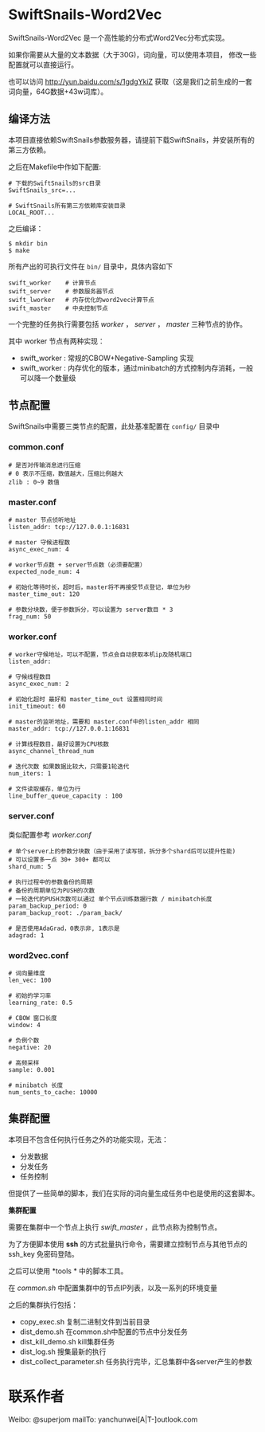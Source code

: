 # SwiftSnails-Word2Vec
SwiftSnails-Word2Vec 是一个高性能的分布式Word2Vec分布式实现。

如果你需要从大量的文本数据（大于30G)，词向量，可以使用本项目， 修改一些配置就可以直接运行。

也可以访问 http://yun.baidu.com/s/1gdgYkiZ 获取（这是我们之前生成的一套词向量，64G数据+43w词库）。

## 编译方法
本项目直接依赖SwiftSnails参数服务器，请提前下载SwiftSnails，并安装所有的第三方依赖。

之后在Makefile中作如下配置:

```
# 下载的SwiftSnails的src目录
SwiftSnails_src=...

# SwiftSnails所有第三方依赖库安装目录
LOCAL_ROOT...
```

之后编译：
```
$ mkdir bin
$ make
```

所有产出的可执行文件在 `bin/` 目录中，具体内容如下

```
swift_worker    # 计算节点
swift_server    # 参数服务器节点
swift_lworker   # 内存优化的word2vec计算节点
swift_master    # 中央控制节点
```

一个完整的任务执行需要包括 *worker* ， *server* ， *master* 三种节点的协作。

其中 worker 节点有两种实现： 

* swift_worker : 常规的CBOW+Negative-Sampling 实现
* swift_worker : 内存优化的版本，通过minibatch的方式控制内存消耗，一般可以降一个数量级

## 节点配置
SwiftSnails中需要三类节点的配置，此处基准配置在 `config/` 目录中

### common.conf
```
# 是否对传输消息进行压缩
# 0 表示不压缩，数值越大，压缩比例越大
zlib : 0~9 数值
```

### master.conf
```
# master 节点侦听地址
listen_addr: tcp://127.0.0.1:16831

# master 守候进程数
async_exec_num: 4

# worker节点数 + server节点数（必须要配置）
expected_node_num: 4

# 初始化等待时长，超时后，master将不再接受节点登记，单位为秒
master_time_out: 120

# 参数分块数，便于参数拆分，可以设置为 server数目 * 3
frag_num: 50
```

### worker.conf
```
# worker守候地址，可以不配置，节点会自动获取本机ip及随机端口
listen_addr:

# 守候线程数目
async_exec_num: 2

# 初始化超时 最好和 master_time_out 设置相同时间
init_timeout: 60

# master的监听地址，需要和 master.conf中的listen_addr 相同
master_addr: tcp://127.0.0.1:16831

# 计算线程数目，最好设置为CPU核数
async_channel_thread_num

# 迭代次数 如果数据比较大，只需要1轮迭代
num_iters: 1

# 文件读取缓存，单位为行
line_buffer_queue_capacity : 100
```

### server.conf
类似配置参考 *worker.conf*
```
# 单个server上的参数分块数（由于采用了读写锁，拆分多个shard后可以提升性能)
# 可以设置多一点 30+ 300+ 都可以
shard_num: 5

# 执行过程中的参数备份的周期 
# 备份的周期单位为PUSH的次数
# 一轮迭代的PUSH次数可以通过 单个节点训练数据行数 / minibatch长度
param_backup_period: 0
param_backup_root: ./param_back/

# 是否使用AdaGrad，0表示非, 1表示是
adagrad: 1
```

### word2vec.conf
```
# 词向量维度
len_vec: 100

# 初始的学习率
learning_rate: 0.5

# CBOW 窗口长度
window: 4

# 负例个数
negative: 20

# 高频采样
sample: 0.001

# minibatch 长度
num_sents_to_cache: 10000
```


## 集群配置
本项目不包含任何执行任务之外的功能实现，无法：

* 分发数据
* 分发任务
* 任务控制

但提供了一些简单的脚本，我们在实际的词向量生成任务中也是使用的这套脚本。

**集群配置**

需要在集群中一个节点上执行 *swift_master* ，此节点称为控制节点。

为了方便脚本使用 **ssh** 的方式批量执行命令，需要建立控制节点与其他节点的ssh_key 免密码登陆。

之后可以使用 *tools * 中的脚本工具。

在 *common.sh* 中配置集群中的节点IP列表，以及一系列的环境变量

之后的集群执行包括：

* copy_exec.sh 复制二进制文件到当前目录
* dist_demo.sh 在common.sh中配置的节点中分发任务
* dist_kill_demo.sh kill集群任务
* dist_log.sh 搜集最新的执行
* dist_collect_parameter.sh 任务执行完毕，汇总集群中各server产生的参数

# 联系作者

Weibo: @superjom
mailTo: yanchunwei[A|T-]outlook.com
